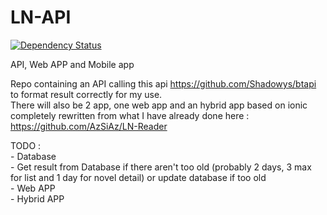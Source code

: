 # LN-API
[![Dependency Status](https://www.versioneye.com/user/projects/56a206f9c2ed7e000f0001b5/badge.svg?style=flat)](https://www.versioneye.com/user/projects/56a206f9c2ed7e000f0001b5)       	
        
API, Web APP and Mobile app			

Repo containing an API calling this api https://github.com/Shadowys/btapi to format result correctly for my use.		
There will also be 2 app, one web app and an hybrid app based on ionic completely rewritten from what I have already done here : https://github.com/AzSiAz/LN-Reader		


TODO : 		
	- Database      
	- Get result from Database if there aren't too old (probably 2 days, 3 max for list and 1 day for novel detail) or update database if too old		
	- Web APP		
	- Hybrid APP		